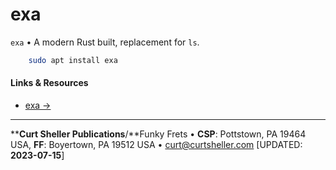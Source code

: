 # exa

`exa` &bull; A modern Rust built, replacement for `ls`.

```zsh
    sudo apt install exa
```

#### Links &amp; Resources

- [exa &rarr;](https://the.exa.website/)


----
****Curt Sheller Publications**/**Funky Frets • **CSP**: Pottstown, PA 19464 USA, **FF**: Boyertown, PA 19512 USA • [curt@curtsheller.com](mailto:curt@curtsheller.com) [UPDATED: **2023-07-15**]
